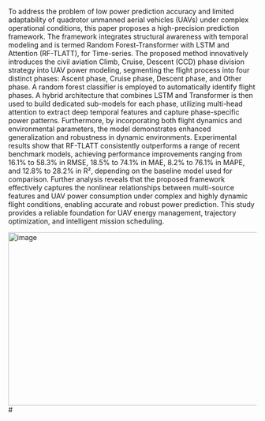 To address the problem of low power prediction accuracy and limited adaptability of quadrotor unmanned aerial vehicles (UAVs) under complex operational conditions, this paper proposes a high-precision prediction framework. The framework integrates structural awareness with temporal modeling and is termed Random Forest-Transformer with LSTM and Attention (RF-TLATT), for Time-series. The proposed method innovatively introduces the civil aviation Climb, Cruise, Descent (CCD) phase division strategy into UAV power modeling, segmenting the flight process into four distinct phases: Ascent phase, Cruise phase, Descent phase, and Other phase. A random forest classifier is employed to automatically identify flight phases. A hybrid architecture that combines LSTM and Transformer is then used to build dedicated sub-models for each phase, utilizing multi-head attention to extract deep temporal features and capture phase-specific power patterns. Furthermore, by incorporating both flight dynamics and environmental parameters, the model demonstrates enhanced generalization and robustness in dynamic environments. Experimental results show that RF-TLATT consistently outperforms a range of recent benchmark models, achieving performance improvements ranging from 16.1% to 58.3% in RMSE, 18.5% to 74.1% in MAE, 8.2% to 76.1% in MAPE, and 12.8% to 28.2% in R², depending on the baseline model used for comparison. Further analysis reveals that the proposed framework effectively captures the nonlinear relationships between multi-source features and UAV power consumption under complex and highly dynamic flight conditions, enabling accurate and robust power prediction. This study provides a reliable foundation for UAV energy management, trajectory optimization, and intelligent mission scheduling.

<img width="583" height="351" alt="image" src="https://github.com/user-attachments/assets/b32279ba-0058-4584-8f7f-ed26318a61bc" />#
